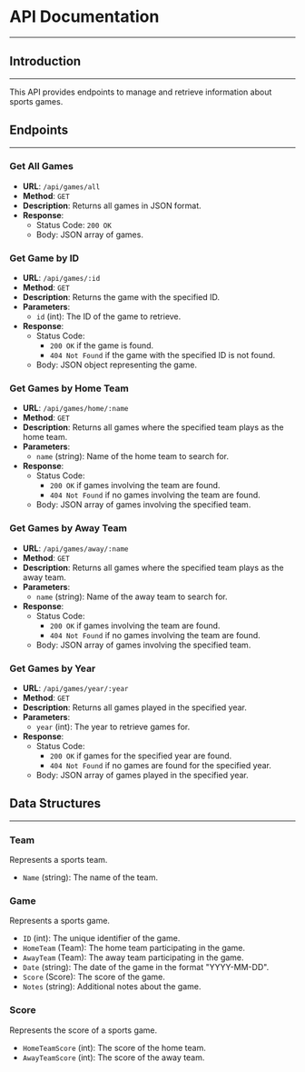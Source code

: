 # API Documentation
------------
## Introduction
------------
This API provides endpoints to manage and retrieve information about sports games.

## Endpoints
------------
### Get All Games
- **URL**: `/api/games/all`
- **Method**: `GET`
- **Description**: Returns all games in JSON format.
- **Response**: 
  - Status Code: `200 OK`
  - Body: JSON array of games.

### Get Game by ID
- **URL**: `/api/games/:id`
- **Method**: `GET`
- **Description**: Returns the game with the specified ID.
- **Parameters**:
  - `id` (int): The ID of the game to retrieve.
- **Response**:
  - Status Code: 
    - `200 OK` if the game is found.
    - `404 Not Found` if the game with the specified ID is not found.
  - Body: JSON object representing the game.

### Get Games by Home Team
- **URL**: `/api/games/home/:name`
- **Method**: `GET`
- **Description**: Returns all games where the specified team plays as the home team.
- **Parameters**:
  - `name` (string): Name of the home team to search for.
- **Response**:
  - Status Code:
    - `200 OK` if games involving the team are found.
    - `404 Not Found` if no games involving the team are found.
  - Body: JSON array of games involving the specified team.

### Get Games by Away Team
- **URL**: `/api/games/away/:name`
- **Method**: `GET`
- **Description**: Returns all games where the specified team plays as the away team.
- **Parameters**:
  - `name` (string): Name of the away team to search for.
- **Response**:
  - Status Code:
    - `200 OK` if games involving the team are found.
    - `404 Not Found` if no games involving the team are found.
  - Body: JSON array of games involving the specified team.

### Get Games by Year
- **URL**: `/api/games/year/:year`
- **Method**: `GET`
- **Description**: Returns all games played in the specified year.
- **Parameters**:
  - `year` (int): The year to retrieve games for.
- **Response**:
  - Status Code:
    - `200 OK` if games for the specified year are found.
    - `404 Not Found` if no games are found for the specified year.
  - Body: JSON array of games played in the specified year.

## Data Structures
------------
### Team
Represents a sports team.

- `Name` (string): The name of the team.

### Game
Represents a sports game.

- `ID` (int): The unique identifier of the game.
- `HomeTeam` (Team): The home team participating in the game.
- `AwayTeam` (Team): The away team participating in the game.
- `Date` (string): The date of the game in the format "YYYY-MM-DD".
- `Score` (Score): The score of the game.
- `Notes` (string): Additional notes about the game.

### Score
Represents the score of a sports game.

- `HomeTeamScore` (int): The score of the home team.
- `AwayTeamScore` (int): The score of the away team.
